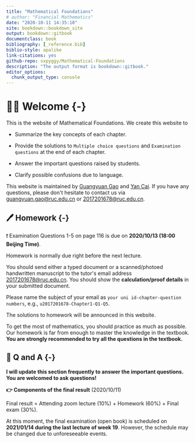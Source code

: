 ```yaml
--- 
title: "Mathematical Foundations"
# author: "Financial Mathematics"
date: "2020-10-11 14:35:10"
site: bookdown::bookdown_site
output: bookdown::gitbook
documentclass: book
bibliography: [_reference.bib]
biblio-style: apalike
link-citations: yes
github-repo: sxpyggy/Mathematical-Foundations
description: "The output format is bookdown::gitbook."
editor_options: 
  chunk_output_type: console
---
```


# 👨‍🏫 Welcome  {-}

This is the website of Mathematical Foundations. We create this website  to 

- Summarize the key concepts of each chapter.

- Provide the solutions to `Multiple choice questions` and `Examination questions` at the end of each chapter.

- Answer the important questions raised by students.

- Clarify possible confusions due to language.

This website is maintained by <u>Guangyuan Gao</u> and <u>Yan Cai</u>. If you have any questions, please don't hesitate to contact us via <guangyuan.gao@ruc.edu.cn> or <2017201678@ruc.edu.cn>.

## 🖊️ Homework {-}

❗ Examination Questions 1-5 on page 116 is due on **2020/10/13 (18:00 Beijing Time)**. 

Homework is normally due right before the next lecture. 

You should send either a typed document or a scanned/photoed handwritten manuscript to the tutor's email address <2017201678@ruc.edu.cn>. You should show the **calculation/proof details** in your submitted document.

Please name the subject of your email as `your uni id-chapter-question numbers`, e.g.,  `u2017201678-Chapter1-Q1-Q5`.

The solutions to homework will be announced in this website. 

To get the most of mathematics, you should practice as much as possible.
Our homework is far from enough to master the knowledge in the textbook. **You are strongly recommended to try all the questions in the textbook.**

## 🤔 Q and A {-}

**I will update this section frequently to answer the important questions. You are welcomed to ask questions!**

**👉 Components of the final result** (2020/10/11)
 
Final result = Attending zoom lecture (10%) + Homework (60%) + Final exam (30%).

At this moment, the final examination (open book) is scheduled on **2021/01/14 during the last lecture of week 19**. However, the schedule may be changed due to unforeseeable events.



